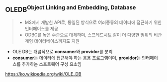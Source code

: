 ## OLEDB<sup>Object Linking and Embedding, Database</sup>

> - MS에서 개발한 API로, 통일된 방식으로 여러종류의 데이터에 접근하기 위한 인터페이스를 제공
> - ODBC를 높은 수준으로 대체하며, 스프레드시트 같이 더 다양한 범위의 비관계형 데이터베이스까지도 지원

- OLE DB는 개념적으로 **consumer**와 **providor**를 분리
- **consumer**는 데이터에 접근해야 하는 응용 프로그램이며, **providor**는 인터페이스를 추가하는 소프트웨어 구성 요소임

https://ko.wikipedia.org/wiki/OLE_DB